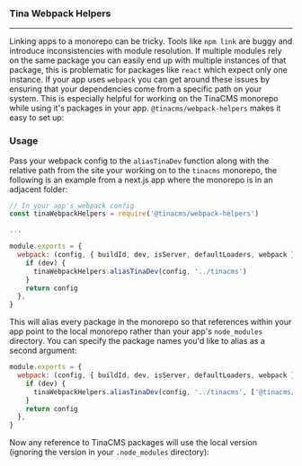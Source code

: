 ### Tina Webpack Helpers

---

Linking apps to a monorepo can be tricky. Tools like `npm link` are buggy and introduce inconsistencies with module resolution. If multiple modules rely on the same package you can easily end up with multiple instances of that package, this is problematic for packages like `react` which expect only one instance. If your app uses `webpack` you can get around these issues by ensuring that your dependencies come from a specific path on your system. This is especially helpful for working on the TinaCMS monorepo while using it's packages in your app. `@tinacms/webpack-helpers` makes it easy to set up:

### Usage

Pass your webpack config to the `aliasTinaDev` function along with the relative path from the site your working on to the `tinacms` monorepo, the following is an example from a next.js app where the monorepo is in an adjacent folder:

```js
// In your app's webpack config
const tinaWebpackHelpers = require('@tinacms/webpack-helpers')

...

module.exports = {
  webpack: (config, { buildId, dev, isServer, defaultLoaders, webpack }) => {
    if (dev) {
      tinaWebpackHelpers.aliasTinaDev(config, '../tinacms')
    }
    return config
  },
}
```

This will alias every package in the monorepo so that references within your app point to the local monorepo rather than your app's `node_modules` directory.
You can specify the package names you'd like to alias as a second argument:

```js
module.exports = {
  webpack: (config, { buildId, dev, isServer, defaultLoaders, webpack }) => {
    if (dev) {
      tinaWebpackHelpers.aliasTinaDev(config, '../tinacms', ['@tinacms/forms'])
    }
    return config
  },
}
```

Now any reference to TinaCMS packages will use the local version (ignoring the version in your `.node_modules` directory):
